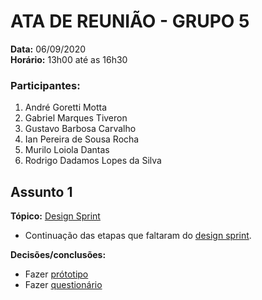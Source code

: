 ﻿# ATA DE REUNIÃO - GRUPO 5

**Data:** 06/09/2020  
**Horário:** 13h00 até as 16h30

### Participantes:

 1. André Goretti Motta
 2. Gabriel Marques Tiveron
 3. Gustavo Barbosa Carvalho
 4. Ian Pereira de Sousa Rocha
 5. Murilo Loiola Dantas
 6. Rodrigo Dadamos Lopes da Silva

## Assunto 1

**Tópico:** [Design Sprint](./design_sprint.md)

 - Continuação das etapas que faltaram do [design sprint](./design_sprint.md).

 **Decisões/conclusões:**

 - Fazer [prótotipo](./prototipo.md)
 - Fazer [questionário](./questinario.md)


